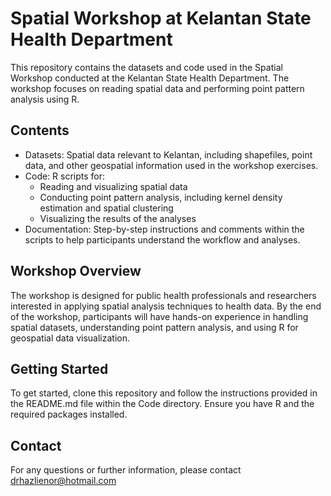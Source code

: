 # Spatial Workshop at Kelantan State Health Department

This repository contains the datasets and code used in the Spatial Workshop conducted at the Kelantan State Health Department. The workshop focuses on reading spatial data and performing point pattern analysis using R.

## Contents
- Datasets: Spatial data relevant to Kelantan, including shapefiles, point data, and other geospatial information used in the workshop exercises.
- Code: R scripts for:
  - Reading and visualizing spatial data
  - Conducting point pattern analysis, including kernel density estimation and spatial clustering
  - Visualizing the results of the analyses
- Documentation: Step-by-step instructions and comments within the scripts to help participants understand the workflow and analyses.

## Workshop Overview
The workshop is designed for public health professionals and researchers interested in applying spatial analysis techniques to health data. By the end of the workshop, participants will have hands-on experience in handling spatial datasets, understanding point pattern analysis, and using R for geospatial data visualization.

## Getting Started
To get started, clone this repository and follow the instructions provided in the README.md file within the Code directory. Ensure you have R and the required packages installed.

## Contact
For any questions or further information, please contact drhazlienor@hotmail.com
